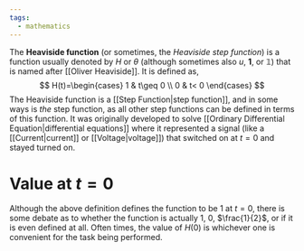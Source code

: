 ```yaml
---
tags:
  - mathematics
---
```

The **Heaviside function** (or sometimes, the *Heaviside step function*) is a function usually denoted by $H$ or $\theta$ (although sometimes also $u$, $\mathbf{1}$, or $\mathbb{1}$) that is named after [[Oliver Heaviside]]. It is defined as,
$$
H(t)=\begin{cases}
1 & t\geq 0 \\
0 & t< 0
\end{cases}
$$
The Heaviside function is a [[Step Function|step function]], and in some ways is *the* step function, as all other step functions can be defined in terms of this function. It was originally developed to solve [[Ordinary Differential Equation|differential equations]] where it represented a signal (like a [[Current|current]] or [[Voltage|voltage]]) that switched on at $t=0$ and stayed turned on.
# Value at $t=0$
Although the above definition defines the function to be $1$ at $t=0$, there is some debate as to whether the function is actually $1$, $0$, $\frac{1}{2}$, or if it is even defined at all. Often times, the value of $H(0)$ is whichever one is convenient for the task being performed.
